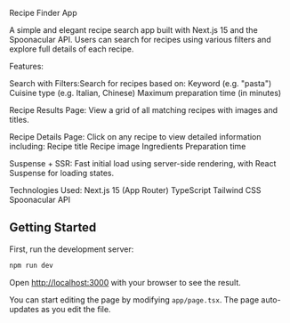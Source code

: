 Recipe Finder App

A simple and elegant recipe search app built with Next.js 15 and the Spoonacular API. Users can search for recipes using various filters and explore full details of each recipe.

Features:

Search with Filters:Search for recipes based on:
Keyword (e.g. "pasta")
Cuisine type (e.g. Italian, Chinese)
Maximum preparation time (in minutes)

Recipe Results Page: View a grid of all matching recipes with images and titles.

Recipe Details Page:
Click on any recipe to view detailed information including:
Recipe title
Recipe image
Ingredients
Preparation time

Suspense + SSR:
Fast initial load using server-side rendering, with React Suspense for loading states.

Technologies Used:
Next.js 15 (App Router)
TypeScript
Tailwind CSS
Spoonacular API

## Getting Started

First, run the development server:

```bash
npm run dev
```

Open [http://localhost:3000](http://localhost:3000) with your browser to see the result.

You can start editing the page by modifying `app/page.tsx`. The page auto-updates as you edit the file.
